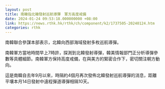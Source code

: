 ```yaml
---
layout: post
title: 南韓指北韓發射巡航導彈　軍方高度戒備
date: 2024-01-24 09:53:18.000000000 +08:00
link: https://news.rthk.hk/rthk/ch/component/k2/1737505-20240124.htm
categories: rthk
---
```


南韓聯合參謀本部表示，北韓向西部海域發射多枚巡航導彈。

南韓軍方當地時間早上7時許，探測到北韓發射導彈，韓美情報部門正分析導彈參數等具體細節。南韓軍方保持高度戒備，在與美方的緊密合作下，密切關注朝方動向。

這是南韓自去年9月以來，時隔約4個月再次發佈北韓發射巡航導彈的消息，距離平壤本月14日發射中遠程彈道導彈相隔10天。
